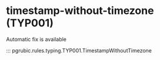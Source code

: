 # timestamp-without-timezone (TYP001)

Automatic fix is available

::: pgrubic.rules.typing.TYP001.TimestampWithoutTimezone

